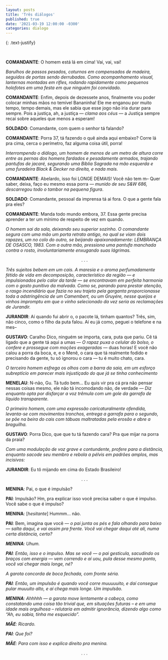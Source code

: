 ```yaml
---
layout: posts
title: 'Três diálogos'
published: true
date: '2021-03-19 12:00:00 -0300'
categories: dialogo
---
```


{: .text-justify}

<p>⠀</p>

<p><b>COMANDANTE</b>: O homem está lá em cima! Vai, vai, vai!</p>

<p><i>Barulhos de passos pesados, coturnos em compensados de madeira, seguidos de portas sendo derrubadas. Como acompanhamento visual, lanternas montadas em rifles, rodando rapidamente como pequenos holofotes em uma festa em que ninguém foi convidado.</i></p>

<p><b>COMANDANTE</b>: Enfim, depois de dezessete anos, finalmente vou poder colocar minhas mãos no temível Bananinha! Ele me enganou por muito tempo, tempo demais, mas ele sabia que esse jogo não iria durar para sempre. Pois a justiça, ah, a justiça — <i>clama aos céus</i> — a Justiça sempre recai sobre aqueles que menos a esperam!</p>

<p><b>SOLDADO</b>: Comandante, com quem o senhor tá falando?</p>

<p><b>COMANDANTE</b>: Porra 37, tá fazendo o quê ainda aqui embaixo? Corre lá pra cima, cerca o perímetro, faz alguma coisa útil, porra!</p>
<p><i>Interrompendo o diálogo, um homem de menos de um metro de altura corre entre as pernas dos homens fardados e pesadamente armados, trajando pantufas de jacaré, segurando uma Bíblia Sagrada na mão esquerda e uma furadeira Black & Decker na direita, e nada mais.</i></p>

<p><b>COMANDANTE</b>: Abelardo, isso foi LONGE DEMAIS! Você não tem m– Quer saber, deixa, faço eu mesmo essa porra — <i>munido de seu S&W 686, descarregou todo o tambor na pequena figura</i>.</p>

<p><b>SOLDADO</b>: Comandante, pessoal da imprensa tá ai fora. O que a gente fala pra eles?</p>

<p><b>COMANDANTE</b>: Manda todo mundo embora, 37. Essa gente precisa aprender a ter um mínimo de respeito de vez em quando.</p>

<p><i>O homem sai da sala, deixando seu superior sozinho. O comandante segura com uma mão um porta retrato antigo, no qual se viam dois rapazes, um no colo do outro, se beijando apaixonadamente: LEMBRANÇA DE OSASCO, 1983.
Com a outra mão, pressiona uma pantufa manchada contra o rosto, involuntariamente enxugando suas lágrimas.</i><p>

<p style="text-align:center">. . .</p>

<p><i>Três sujeitos bebem em um cais. A maresia e o aroma perfumadamente fétido de vida em decomposição, característico da região — e impulsionados pelo calor da tarde — se encontravam em perfeita harmonia com o gosto punitivo da malvada. Como se, parando para prestar atenção, o rasgo incendiário que fazia no seu trajeto pela garganta proporcionasse toda a adstringência de um Camembert, ou um Gruyére, nesse queijos e vinhos impromptu em que o vinho selecionado da vez seria as reclamações de Jurandir.</i></p>

<p><b>JURANDIR</b>: Aí quando fui abrir o, o pacote lá, tinham quantos? Três, sim, não cinco, como o filho da puta falou. Aí eu já como, peguei o telefone e na mes–</p>

<p><b>GUSTAVO</b>: Caralho Dico, ninguém se importa, cara, puta que pariu. Cê tá ligado que a gente tá aqui a umas — <i>O rapaz puxa o celular do bolso, o confere e prossegue com moções exageradas</i> — duas horas! E você não calou a porra da boca, e, e o Menê, o cara que tá realmente fodido e precisando da gente, tu só ignorou o cara — tu é muito chato, cara.</p>

<p><i>O terceiro homem esfrega os olhos com a barra da saia, em um esforço subreptício em parecer mais injustiçado do que já se tinha conhecimento</i></p>

<p><b>MENELAU</b>: N-não, Gu. Tá tudo bem… Eu quis vir pra cá pra não pensar nessas coisas mesmo, ele não tá incomodando não, de verdade — <i>Diz enquanto opta por disfarçar a voz trêmula com um gole da garrafa de líquido transparente.</i></p>

<p><i>O primeiro homem, com uma expressão caricaturalmente ofendida, levanta-se com movimentos tronchos, entrega a garrafa para o segundo, se põe na beira do cais com tábuas maltratadas pela erosão e abre a braguilha.</i></p>

<p><b>GUSTAVO</b>: Porra Dico, que que tu tá fazendo cara? Pra que mijar na porra da praia?</p>

<p><i>Com uma modulação de voz grave e contundente, profere para a distância, enquanto sacode seu membro e rebola a pélvis em padrões amplos, mas incisivos:</i></p>

<p><b>JURANDIR</b>: Eu tô mijando em cima do Estado Brasileiro!</p>

<p style="text-align:center">. . .</p>

<p><b>MENINA</b>: Pai, o que é impulsão?</p>

<p><b>PAI</b>: Impulsão? Hm, pra explicar isso você precisa saber o que é impulso. Você sabe o que é impulso?</p>

<p><b>MENINA</b>: [<i>hesitante</i>] Hummm… não.</p>

<p><b>PAI</b>: Bem, imagina que você — <i>o pai junta os pés e fala olhando para baixo</> — salta daqui, e vai assim pra frente. Você vai chegar daqui até ali, numa certa distância, certo?</p>

<p><b>MENINA</b>: Uhum.</p>

<p><b>PAI</b>: Então, isso e o impulso. Mas se você — <i>o pai gesticula, sacudindo os braços com energia</i> — vem correndo e aí uou, pula desse mesmo ponto, você vai chegar mais longe, né?</p>

<p><i>A garota concorda de boca fechada, com fronte séria.</i></p>

<p><b>PAI</b>: Então, um impulsão é quando você corre muuuuuito, e daí consegue pular muuuito alto, e aí chega mais longe. Um impulsão.</p>

  <p><b>MENINA</b>: Ahhhhh — <i>a garota move lentamente a cabeça, como constatando uma coisa tão trivial que, em situações futuras – e em uma idade mais orgulhosa – relutaria em admitir ignorância, dizendo algo como “Ah, eu sabia, tinha me esquecido”.</i></p>

<p><b>MÃE</b>: Ricardo.</p>

<p><b>PAI</b>: Que foi?</p>

<p><b>MÃE</b>: Para com isso e explica direito pra menina.</p>

<p style="text-align:center">. . .</p>
